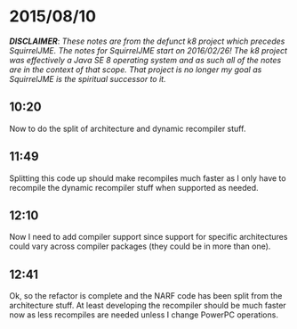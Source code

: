 # 2015/08/10

***DISCLAIMER***: _These notes are from the defunct k8 project which_
_precedes SquirrelJME. The notes for SquirrelJME start on 2016/02/26!_
_The k8 project was effectively a Java SE 8 operating system and as such_
_all of the notes are in the context of that scope. That project is no_
_longer my goal as SquirrelJME is the spiritual successor to it._

## 10:20

Now to do the split of architecture and dynamic recompiler stuff.

## 11:49

Splitting this code up should make recompiles much faster as I only have to
recompile the dynamic recompiler stuff when supported as needed.

## 12:10

Now I need to add compiler support since support for specific architectures
could vary across compiler packages (they could be in more than one).

## 12:41

Ok, so the refactor is complete and the NARF code has been split from the
architecture stuff. At least developing the recompiler should be much faster
now as less recompiles are needed unless I change PowerPC operations.

